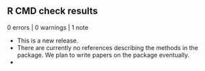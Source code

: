 ## R CMD check results

0 errors | 0 warnings | 1 note

* This is a new release.
* There are currently no references describing the methods in the
  package. We plan to write papers on the package eventually.
* 

